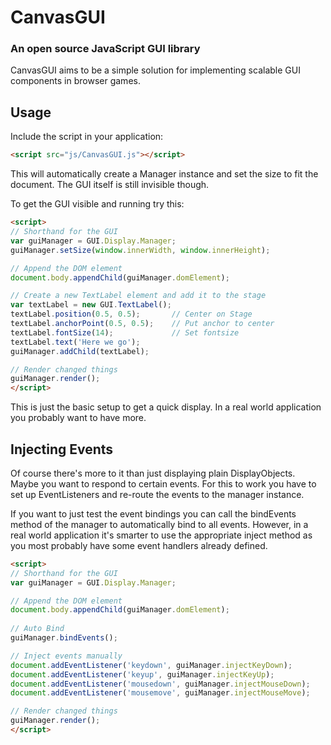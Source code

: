 # CanvasGUI
### An open source JavaScript GUI library
CanvasGUI aims to be a simple solution for implementing scalable GUI components in browser games.

## Usage
Include the script in your application:

```html
<script src="js/CanvasGUI.js"></script>
```

This will automatically create a Manager instance and set the size to fit the document. The GUI itself is 
still invisible though.

To get the GUI visible and running try this:

```html
<script>
// Shorthand for the GUI
var guiManager = GUI.Display.Manager;
guiManager.setSize(window.innerWidth, window.innerHeight);

// Append the DOM element
document.body.appendChild(guiManager.domElement);

// Create a new TextLabel element and add it to the stage
var textLabel = new GUI.TextLabel();
textLabel.position(0.5, 0.5);       // Center on Stage
textLabel.anchorPoint(0.5, 0.5);    // Put anchor to center
textLabel.fontSize(14);             // Set fontsize
textLabel.text('Here we go');
guiManager.addChild(textLabel);

// Render changed things
guiManager.render();
</script>
```

This is just the basic setup to get a quick display. In a real world application you probably want to have 
more.

## Injecting Events
Of course there's more to it than just displaying plain DisplayObjects. Maybe you want to respond to 
certain events. For this to work you have to set up EventListeners and re-route the events to the manager
instance.

If you want to just test the event bindings you can call the bindEvents method of the manager to automatically
bind to all events. However, in a real world application it's smarter to use the appropriate inject
method as you most probably have some event handlers already defined.

```html
<script>
// Shorthand for the GUI
var guiManager = GUI.Display.Manager;

// Append the DOM element
document.body.appendChild(guiManager.domElement);
	
// Auto Bind
guiManager.bindEvents();

// Inject events manually
document.addEventListener('keydown', guiManager.injectKeyDown);
document.addEventListener('keyup', guiManager.injectKeyUp); 
document.addEventListener('mousedown', guiManager.injectMouseDown); 
document.addEventListener('mousemove', guiManager.injectMouseMove); 

// Render changed things
guiManager.render();
</script>
```